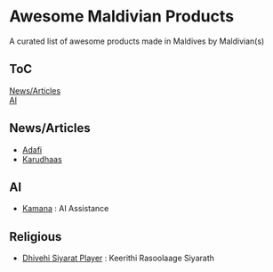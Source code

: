 # Awesome Maldivian Products

A curated list of awesome products made in Maldives by Maldivian(s)

ToC
---
[News/Articles](#newsarticles)  
[AI](#ai)
  
  
## News/Articles
- [Adafi](https://play.google.com/store/apps/details?id=com.inthiaano.habaru&hl=en&gl=US)   
- [Karudhaas](https://karudhaas.net/)  


## AI
- [Kamana](kamana.ai/) : AI Assistance

## Religious
- [Dhivehi Siyarat Player](https://play.google.com/store/apps/details?id=com.fflearn.siyarat) : Keerithi Rasoolaage Siyarath
